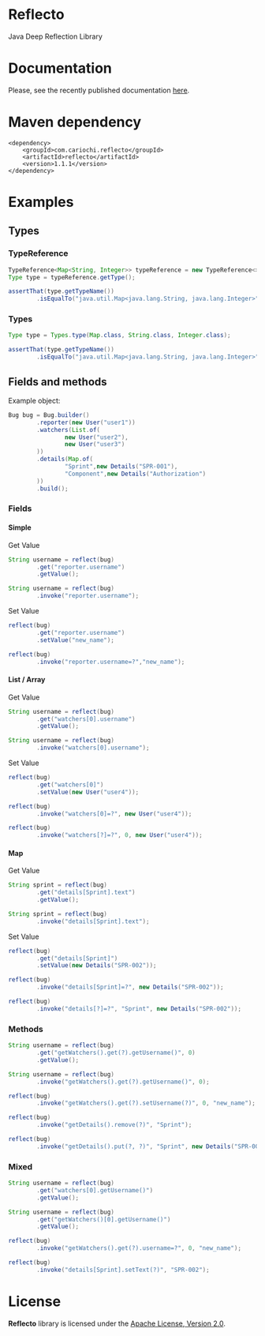 # Reflecto

Java Deep Reflection Library

# Documentation

Please, see the recently published documentation [here](https://www.cariochi.com/reflecto). 

# Maven dependency

```markup
<dependency>
    <groupId>com.cariochi.reflecto</groupId>
    <artifactId>reflecto</artifactId>
    <version>1.1.1</version>
</dependency>
```

# Examples

## Types

### TypeReference

```java
TypeReference<Map<String, Integer>> typeReference = new TypeReference<>() {};
Type type = typeReference.getType();

assertThat(type.getTypeName())
        .isEqualTo("java.util.Map<java.lang.String, java.lang.Integer>");
```

### Types

```java
Type type = Types.type(Map.class, String.class, Integer.class);

assertThat(type.getTypeName())
        .isEqualTo("java.util.Map<java.lang.String, java.lang.Integer>");
```


## Fields and methods

Example object:

```java
Bug bug = Bug.builder()
        .reporter(new User("user1"))
        .watchers(List.of(
                new User("user2"),
                new User("user3")
        ))
        .details(Map.of(
                "Sprint",new Details("SPR-001"),
                "Component",new Details("Authorization")
        ))
        .build();
```

### Fields

#### Simple

Get Value

```java
String username = reflect(bug)
        .get("reporter.username")
        .getValue();
```

```java
String username = reflect(bug)
        .invoke("reporter.username");
```

Set Value

```java
reflect(bug)
        .get("reporter.username")
        .setValue("new_name");
```

```java
reflect(bug)
        .invoke("reporter.username=?","new_name");
```

#### List / Array

Get Value

```java
String username = reflect(bug)
        .get("watchers[0].username")
        .getValue();
```

```java
String username = reflect(bug)
        .invoke("watchers[0].username");
```

Set Value

```java
reflect(bug)
        .get("watchers[0]")
        .setValue(new User("user4"));
```

```java
reflect(bug)
        .invoke("watchers[0]=?", new User("user4"));
```

```java
reflect(bug)
        .invoke("watchers[?]=?", 0, new User("user4"));
```

#### Map

Get Value

```java
String sprint = reflect(bug)
        .get("details[Sprint].text")
        .getValue();
```

```java
String sprint = reflect(bug)
        .invoke("details[Sprint].text");
```

Set Value

```java
reflect(bug)
        .get("details[Sprint]")
        .setValue(new Details("SPR-002"));
```

```java
reflect(bug)
        .invoke("details[Sprint]=?", new Details("SPR-002"));
```

```java
reflect(bug)
        .invoke("details[?]=?", "Sprint", new Details("SPR-002"));
```

### Methods

```java
String username = reflect(bug)
        .get("getWatchers().get(?).getUsername()", 0)
        .getValue();
```

```java
String username = reflect(bug)
        .invoke("getWatchers().get(?).getUsername()", 0);
```

```java
reflect(bug)
        .invoke("getWatchers().get(?).setUsername(?)", 0, "new_name");
```
```java
reflect(bug)
        .invoke("getDetails().remove(?)", "Sprint");
```

```java
reflect(bug)
        .invoke("getDetails().put(?, ?)", "Sprint", new Details("SPR-002"));
```

### Mixed

```java
String username = reflect(bug)
        .get("watchers[0].getUsername()")
        .getValue();
```
```java
String username = reflect(bug)
        .get("getWatchers()[0].getUsername()")
        .getValue();
```
```java
reflect(bug)
        .invoke("getWatchers().get(?).username=?", 0, "new_name");
```
```java
reflect(bug)
        .invoke("details[Sprint].setText(?)", "SPR-002");
```
# License

**Reflecto** library is licensed under the [Apache License, Version 2.0](https://www.apache.org/licenses/LICENSE-2.0). 
